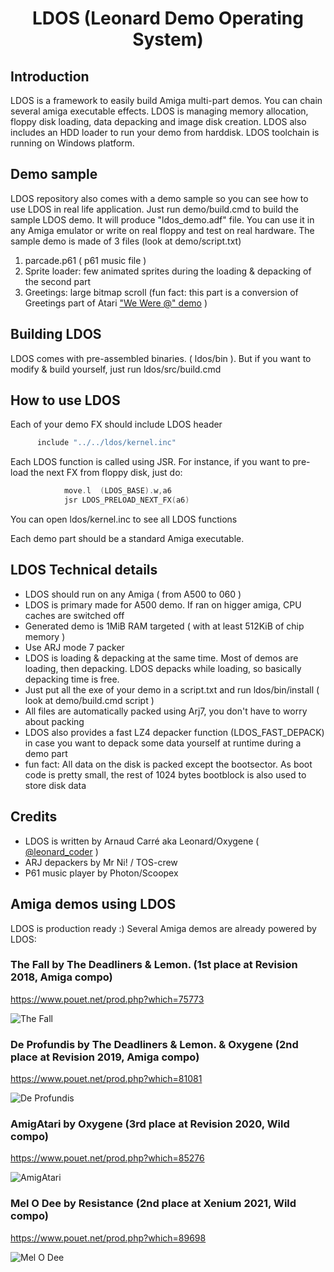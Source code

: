# <div align="center">LDOS (Leonard Demo Operating System)</div>

## Introduction
LDOS is a framework to easily build Amiga multi-part demos. You can chain several amiga executable effects. LDOS is managing memory allocation, floppy disk loading, data depacking and image disk creation. LDOS also includes an HDD loader to run your demo from harddisk. LDOS toolchain is running on Windows platform.

## Demo sample
LDOS repository also comes with a demo sample so you can see how to use LDOS in real life application. Just run demo/build.cmd to build the sample LDOS demo. It will produce "ldos_demo.adf" file. You can use it in any Amiga emulator or write on real floppy and test on real hardware.
The sample demo is made of 3 files (look at demo/script.txt)
1. parcade.p61 ( p61 music file )
2. Sprite loader: few animated sprites during the loading & depacking of the second part
3. Greetings: large bitmap scroll (fun fact: this part is a conversion of Greetings part of Atari ["We Were @" demo](https://www.pouet.net/prod.php?which=66702) )

## Building LDOS
LDOS comes with pre-assembled binaries. ( ldos/bin ). But if you want to modify & build yourself, just run ldos/src/build.cmd

## How to use LDOS
Each of your demo FX should include LDOS header
```c
      include "../../ldos/kernel.inc"
```
Each LDOS function is called using JSR. For instance, if you want to pre-load the next FX from floppy disk, just do:
```c
			move.l  (LDOS_BASE).w,a6
			jsr LDOS_PRELOAD_NEXT_FX(a6)
```
You can open ldos/kernel.inc to see all LDOS functions

Each demo part should be a standard Amiga executable.

## LDOS Technical details
* LDOS should run on any Amiga ( from A500 to 060 )
* LDOS is primary made for A500 demo. If ran on higger amiga, CPU caches are switched off
* Generated demo is 1MiB RAM targeted ( with at least 512KiB of chip memory )
* Use ARJ mode 7 packer
* LDOS is loading & depacking at the same time. Most of demos are loading, then depacking. LDOS depacks while loading, so basically depacking time is free.
* Just put all the exe of your demo in a script.txt and run ldos/bin/install ( look at demo/build.cmd script )
* All files are automatically packed using Arj7, you don't have to worry about packing
* LDOS also provides a fast LZ4 depacker function (LDOS_FAST_DEPACK) in case you want to depack some data yourself at runtime during a demo part
* fun fact: All data on the disk is packed except the bootsector. As boot code is pretty small, the rest of 1024 bytes bootblock is also used to store disk data

## Credits

* LDOS is written by Arnaud Carré aka Leonard/Oxygene ( [@leonard_coder](https://twitter.com/leonard_coder) )
* ARJ depackers by Mr Ni! / TOS-crew
* P61 music player by Photon/Scoopex

## Amiga demos using LDOS
LDOS is production ready :) Several Amiga demos are already powered by LDOS:

### The Fall by The Deadliners & Lemon. (1st place at Revision 2018, Amiga compo)
https://www.pouet.net/prod.php?which=75773

![The Fall](https://content.pouet.net/files/screenshots/00075/00075773.png)

### De Profundis by The Deadliners & Lemon. & Oxygene (2nd place at Revision 2019, Amiga compo)
https://www.pouet.net/prod.php?which=81081

![De Profundis](https://content.pouet.net/files/screenshots/00081/00081081.jpg)

### AmigAtari by Oxygene (3rd place at Revision 2020, Wild compo)
https://www.pouet.net/prod.php?which=85276

![AmigAtari](https://content.pouet.net/files/screenshots/00085/00085276.png)

### Mel O Dee by Resistance (2nd place at Xenium 2021, Wild compo)
https://www.pouet.net/prod.php?which=89698

![Mel O Dee](https://content.pouet.net/files/screenshots/00089/00089698.jpg)


